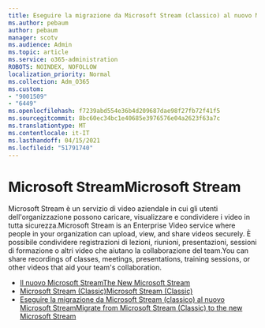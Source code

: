 ```yaml
---
title: Eseguire la migrazione da Microsoft Stream (classico) al nuovo Microsoft Stream
ms.author: pebaum
author: pebaum
manager: scotv
ms.audience: Admin
ms.topic: article
ms.service: o365-administration
ROBOTS: NOINDEX, NOFOLLOW
localization_priority: Normal
ms.collection: Adm_O365
ms.custom:
- "9001509"
- "6449"
ms.openlocfilehash: f7239abd554e36b4d209687dae98f27fb72f41f5
ms.sourcegitcommit: 8bc60ec34bc1e40685e3976576e04a2623f63a7c
ms.translationtype: MT
ms.contentlocale: it-IT
ms.lasthandoff: 04/15/2021
ms.locfileid: "51791740"
---
```

# <a name="microsoft-stream"></a><span data-ttu-id="8e000-102">Microsoft Stream</span><span class="sxs-lookup"><span data-stu-id="8e000-102">Microsoft Stream</span></span>

<span data-ttu-id="8e000-103">Microsoft Stream è un servizio di video aziendale in cui gli utenti dell'organizzazione possono caricare, visualizzare e condividere i video in tutta sicurezza.</span><span class="sxs-lookup"><span data-stu-id="8e000-103">Microsoft Stream is an Enterprise Video service where people in your organization can upload, view, and share videos securely.</span></span> <span data-ttu-id="8e000-104">È possibile condividere registrazioni di lezioni, riunioni, presentazioni, sessioni di formazione o altri video che aiutano la collaborazione del team.</span><span class="sxs-lookup"><span data-stu-id="8e000-104">You can share recordings of classes, meetings, presentations, training sessions, or other videos that aid your team's collaboration.</span></span>  

- [<span data-ttu-id="8e000-105">Il nuovo Microsoft Stream</span><span class="sxs-lookup"><span data-stu-id="8e000-105">The New Microsoft Stream</span></span>](https://docs.microsoft.com/stream/new-stream)
- [<span data-ttu-id="8e000-106">Microsoft Stream (Classic)</span><span class="sxs-lookup"><span data-stu-id="8e000-106">Microsoft Stream (Classic)</span></span>](https://docs.microsoft.com/stream/overview)
- [<span data-ttu-id="8e000-107">Eseguire la migrazione da Microsoft Stream (classico) al nuovo Microsoft Stream</span><span class="sxs-lookup"><span data-stu-id="8e000-107">Migrate from Microsoft Stream (Classic) to the new Microsoft Stream</span></span>](https://docs.microsoft.com/stream/classic-migration)